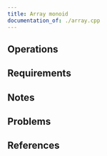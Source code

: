 ```yaml
---
title: Array monoid
documentation_of: ./array.cpp
---
```


## Operations

## Requirements

## Notes

## Problems

## References

